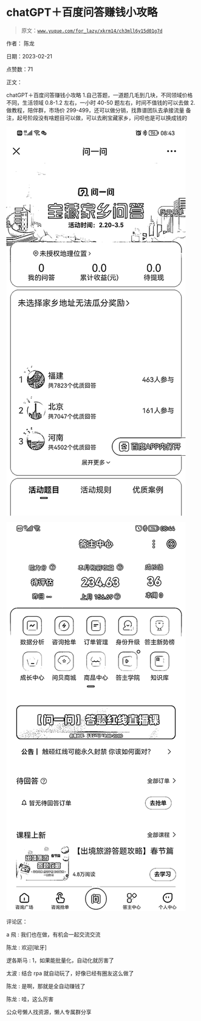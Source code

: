 # chatGPT＋百度问答赚钱小攻略

> 原文：[`www.yuque.com/for_lazy/xkrm14/ch3mll6y15d01g7d`](https://www.yuque.com/for_lazy/xkrm14/ch3mll6y15d01g7d)



作者： 陈龙



日期：2023-02-21



点赞数：71

<ne-card data-card-name="hr" data-card-type="block" id="eETo3" data-event-boundary="card">

正文：



chatGPT＋百度问答赚钱小攻略 1.自己答题，一道题几毛到几块，不同领域价格不同，生活领域 0.8-1.2 左右，一小时 40-50 题左右，时间不值钱的可以去做 2.做教程，陪伴群，市场价 299-499，还可以做分销，找靠谱团队去承接流量 备注，起号阶段没有啥题目可以做，可以去刷宝藏家乡，问呗也是可以换成钱的



<ne-card data-card-name="image" data-card-type="inline" id="NtuJC" data-event-boundary="card">![](img/5f79f33a334d3e0ecad6a0504d1187eb.png)</ne-card>



<ne-card data-card-name="image" data-card-type="inline" id="ZQHq9" data-event-boundary="card">![](img/3ba46ebc7b9c0e82c328da2e9242767b.png)</ne-card>

<ne-card data-card-name="hr" data-card-type="block" id="UyLC8" data-event-boundary="card">

评论区：



a 飛 : 我们也在做，有机会一起交流交流



陈龙 : 欢迎[呲牙]



逻各斯马 : 1，如果能批量化，自动化就厉害了



太波 : 结合 rpa 就自动玩了，好像已经有圈友这么做了



陈龙 : 是啊，那就是全自动赚钱了



陈龙 : 哇，这么厉害

<ne-card data-card-name="hr" data-card-type="block" id="aqmTu" data-event-boundary="card">

公众号懒人找资源，懒人专属群分享

</ne-card></ne-card></ne-card>